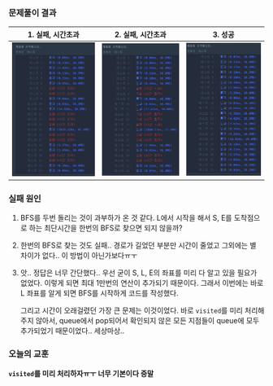 ### 문제풀이 결과

| 1. 실패, 시간초과                                            | 2. 실패, 시간초과                                            | 3. 성공                                                      |
| ------------------------------------------------------------ | ------------------------------------------------------------ | ------------------------------------------------------------ |
| <img src="feedback.assets/image-20230428201523585.png" alt="image-20230428201523585" style="zoom:50%;" /> | <img src="feedback.assets/image-20230428205019909.png" alt="image-20230428205019909" style="zoom:50%;" /> | <img src="feedback.assets/image-20230428210928296.png" alt="image-20230428210928296" style="zoom:50%;" /> |



### 실패 원인

1. BFS를 두번 돌리는 것이 과부하가 온 것 같다. L에서 시작을 해서 S, E를 도착점으로 하는 최단시간을 한번의 BFS로 찾으면 되지 않을까?

2. 한번의 BFS로 찾는 것도 실패.. 경로가 길었던 부분만 시간이 줄었고 그외에는 별 차이가 없다.. 이 방법이 아닌가보다ㅠㅜ

3. 앗.. 정답은 너무 간단했다.. 
   우선 굳이 S, L, E의 좌표를 미리 다 알고 있을 필요가 없었다. 이렇게 되면 최대 1만번의 연산이 추가되기 때문이다. 그래서 이번에는 바로 L 좌표를 알게 되면 BFS를 시작하게 코드를 작성했다.

   그리고 시간이 오래걸렸던 가장 큰 문제는 이것이었다. 바로 `visited`를 미리 처리해주지 않아서, queue에서 pop되어서 확인되지 않은 모든 지점들이 queue에 모두 추가되었기 때문이었다.. 세상마상..  



### 오늘의 교훈

**`visited`를 미리 처리하자ㅠㅜ 너무 기본이다 증말**